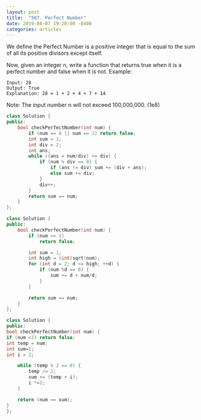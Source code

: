 ```yaml
---
layout: post
title:  "507. Perfect Number"
date: 2019-08-07 19:20:00 -0400
categories: articles
---
```

We define the Perfect Number is a positive integer that is equal to the sum of all its positive divisors except itself.

Now, given an integer n, write a function that returns true when it is a perfect number and false when it is not.
Example:
```
Input: 28
Output: True
Explanation: 28 = 1 + 2 + 4 + 7 + 14
```
Note: The input number n will not exceed 100,000,000. (1e8)
```c++
class Solution {
public:
    bool checkPerfectNumber(int num) {
        if (num == 0 || num == 1) return false;
        int sum = 1;
        int div = 2;
        int ans;
        while ((ans = num/div) >= div) {
            if (num % div == 0) {
                if (ans != div) sum += (div + ans);
                else sum += div;
            }
            div++;
        }
        return sum == num;
    }
};
```
```c++
class Solution {
public:
    bool checkPerfectNumber(int num) {
        if (num <= 1)
            return false;

        int sum = 1;
        int high = (int)sqrt(num);
        for (int d = 2; d <= high; ++d) {
            if (num %d == 0) {
                sum += d + num/d;
            }
        }

        return sum == num;
    }
};
```

```c++
class Solution {
public:
bool checkPerfectNumber(int num) {
if (num <2) return false;
int temp = num;
int sum=1;
int i = 2;

	while (temp % 2 == 0) {
		temp /= 2;
		sum += (temp + i);
		i *=2;
	}

	return (num == sum);
}
};
```